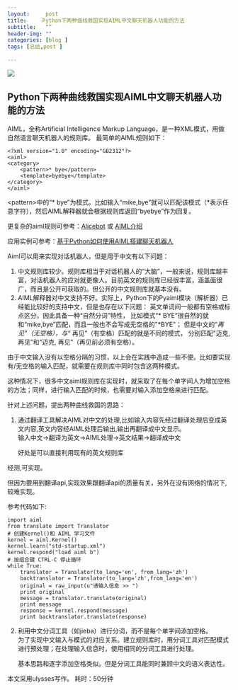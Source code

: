 ```yaml
---
layout:     post
title:     Python下两种曲线救国实现AIML中文聊天机器人功能的方法
subtitle:   “”
header-img: ""
categories: [blog ]
tags: [总结,post ]
 
---
```

![][image-1]
## Python下两种曲线救国实现AIML中文聊天机器人功能的方法
AIML，全称Artificial Intelligence Markup Language，是一种XML模式，用做自然语言聊天机器人的规则库。
最简单的AIML规则如下：

	<?xml version="1.0" encoding="GB2312"?>
	<aiml>
	<category>
	    <pattern>* bye</pattern>
	    <template>byebye</template>
	</category>
	</aiml>

\<pattern\>中的“\* bye”为模式。比如输入“mike,bye”就可以匹配该模式（\*表示任意字符），然后AIML解释器就会根据规则库返回“byebye”作为回复。

更复杂的aiml规则可参考：[Alicebot][1] 或 [AIML介绍][2]

应用实例可参考：[基于Python如何使用AIML搭建聊天机器人][3]

Aiml可以用来实现对话机器人，但是用于中文有以下问题：
1. 中文规则库较少。规则库相当于对话机器人的“大脑”，一般来说，规则库越丰富，对话机器人的应对就更像人。目前英文的规则库已经很丰富，涵盖面很广，而且是公开可获取的。但公开的中文规则库就基本没有。
2. AIML解释器对中文支持不好。实际上，Python下的Pyaiml模块（解析器）已经能比较好的支持中文，但是也存在以下问题：
	英文单词间一般都有空格或标点区分，因此具备一种“自然分词”特性，
	比如模式“\* BYE”很自然的就和“mike,bye”匹配，而且一般也不会写成无空格的"\*BYE"；
	但是中文的“*再见”（无空格），与“* 再见”（有空格）匹配的就是不同的模式，
	分别匹配"迈克,再见”和“迈克, 再见”（再见前必须有空格）。

由于中文输入没有以空格分隔的习惯，以上会在实践中造成一些不便。比如要实现有/无空格的输入匹配，就需要在规则库中同时包含这两种模式。

这种情况下，很多中文aiml规则库在实现时，就采取了在每个单字间人为增加空格的方法；同样，进行输入匹配的时候，也需要对输入添加空格来进行匹配。

针对上述问题，提出两种曲线救国的思路：
1. 通过翻译工具解决AIML对中文的处理,比如输入内容先经过翻译处理后变成英文内容,英文内容经AIML处理后输出,输出再翻译成中文显示。  
	输入中文-\>翻译为英文-\>AIML处理-\>英文结果-\>翻译成中文  

	好处是可以直接利用现有的英文规则库

经测,可实现。  
  
但因为要用到翻译api,实现效果跟翻译api的质量有关，另外在没有网络的情况下,较难实现。  
  
参考代码如下:  

 
	import aiml
	from translate import Translator
	# 创建Kernel()和 AIML 学习文件
	kernel = aiml.Kernel()
	kernel.learn("std-startup.xml")
	kernel.respond("load aiml b")
	# 按组合键 CTRL-C 停止循环
	while True:
	    translator = Translator(to_lang='en', from_lang='zh')
	    backtranslator = Translator(to_lang='zh',from_lang='en')
	    original = raw_input(u"请输入信息 >> ")
	    print original
	    message = translator.translate(original)
	    print message
	    response = kernel.respond(message)
	    print backtranslator.translate(response)



2. 利用中文分词工具（如jieba）进行分词，而不是每个单字间添加空格。  
	为了实现中文输入与模式的对应关系。建立规则库时，用分词工具对匹配模式进行预处理；在处理输入信息时，使用相同的分词工具进行处理。

	基本思路和逐字添加空格类似。但是分词工具能同时兼顾中文的语义表达性。
	  
本文采用ulysses写作。
耗时：50分钟

[1]:	www.alicebot.org/aiml.html
[2]:	http://www.w3ii.com/aiml/aiml_introduction.html
[3]:	http://www.lai18.com/content/5447412.html

[image-1]:	images/alicebot.jpg